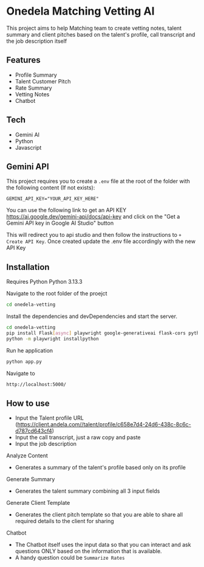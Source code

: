 # Onedela Matching Vetting AI

This project aims to help Matching team to create vetting notes, talent summary and client pitches based on the talent's profile, call transcript and the job description itself

## Features

- Profile Summary
- Talent Customer Pitch
- Rate Summary
- Vetting Notes
- Chatbot

## Tech

- Gemini AI
- Python
- Javascript

## Gemini API
This project requires you to create a `.env` file at the root of the folder with the following content (If not exists):

`GEMINI_API_KEY="YOUR_API_KEY_HERE"`

You can use the following link to get an API KEY https://ai.google.dev/gemini-api/docs/api-key and click on the "Get a Gemini API key in Google AI Studio" button

This will redirect you to api studio and then follow the instructions to `+ Create API Key`. Once created update the .env file accordingly with the new API Key

## Installation

Requires Python Python 3.13.3

Navigate to the root folder of the proejct
```sh
cd onedela-vetting
```
Install the dependencies and devDependencies and start the server.
```sh
cd onedela-vetting
pip install Flask[async] playwright google-generativeai flask-cors python-dotenv
python -m playwright installpython
```

Run he application
```sh
python app.py
```

Navigate to 
```sh
http://localhost:5000/
```

## How to use

- Input the Talent profile URL (https://client.andela.com//talent/profile/c658e7d4-24d6-438c-8c6c-d787cd643cf4)
- Input the call transcript, just a raw copy and paste
- Input the job description

Analyze Content
- Generates a summary of the talent's profile based only on its profile

Generate Summary
- Generates the talent summary combining all 3 input fields

Generate Client Template
- Generates the client pitch template so that you are able to share all required details to the client for sharing

Chatbot
- The Chatbot itself uses the input data so that you can interact and ask questions ONLY based on the information that is available.
- A handy question could be `Summarize Rates`

